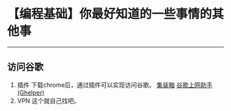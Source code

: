 # 【编程基础】你最好知道的一些事情的其他事

---

## 访问谷歌
1. 插件
下载chrome后，通过插件可以实现访问谷歌。
[集装箱](http://one.newday.me) [谷歌上网助手(Ghelper)](https://github.com/whuJackie/ghelper)
2. VPN
这个就自己找吧。
